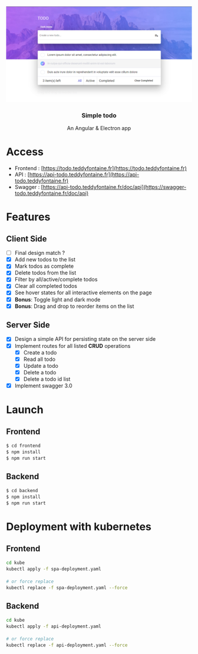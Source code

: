 <p align="center">
  <img src="assets/app.png" alt="current-app">
</p>

<h3 align="center">Simple todo</h3>

<p align="center">An Angular & Electron app</p>

# Access

- Frontend : [https://todo.teddyfontaine.fr](https://todo.teddyfontaine.fr)
- API : [https://api-todo.teddyfontaine.fr](https://api-todo.teddyfontaine.fr)
- Swagger : [https://api-todo.teddyfontaine.fr/doc/api](https://swagger-todo.teddyfontaine.fr/doc/api)

# Features

## Client Side

- [ ] Final design match ?
- [x] Add new todos to the list
- [x] Mark todos as complete
- [x] Delete todos from the list
- [x] Filter by all/active/complete todos
- [x] Clear all completed todos
- [x] See hover states for all interactive elements on the page
- [x] **Bonus**: Toggle light and dark mode
- [x] **Bonus**: Drag and drop to reorder items on the list

## Server Side

- [x] Design a simple API for persisting state on the server side
- [x] Implement routes for all listed **CRUD** operations
  - [x] Create a todo
  - [x] Read all todo
  - [x] Update a todo
  - [x] Delete a todo
  - [x] Delete a todo id list
- [x] Implement swagger 3.0

# Launch

## Frontend

```bash
$ cd frontend
$ npm install
$ npm run start
```

## Backend

```bash
$ cd backend
$ npm install
$ npm run start
```

# Deployment with kubernetes

## Frontend

```bash
cd kube
kubectl apply -f spa-deployment.yaml

# or force replace
kubectl replace -f spa-deployment.yaml --force
```

## Backend

```bash
cd kube
kubectl apply -f api-deployment.yaml

# or force replace
kubectl replace -f api-deployment.yaml --force
```